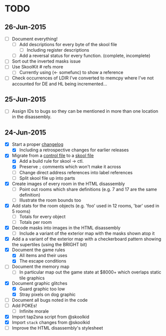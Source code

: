 TODO
====

26-Jun-2015
-----------

- [ ] Document everything!
  - [ ] Add descriptions for every byte of the skool file
    - [ ] Including register descriptions
  - [ ] Add a reversal status for every function. (complete, incomplete)
- [ ] Sort out the inverted masks issue
- [ ] Use SkoolKit # refs more
  - [ ] Currently using (<- somefunc) to show a reference
- [ ] Check occurrences of LDIR I've converted to memcpy where I've not accounted for DE and HL being incremented...

25-Jun-2015
-----------

- [ ] Assign IDs to bugs so they can be mentioned in more than one location in the disassembly.

24-Jun-2015
-----------

- [x] Start a proper [changelog](http://keepachangelog.com/)
  - [x] Including a retrospective changes for earlier releases
- [x] Migrate from a [control file](http://skoolkit.ca/docs/skoolkit/control-files.html) to a [skool file](http://skoolkit.ca/docs/skoolkit/skool-files.html)
  - [x] Add a build rule for skool -> ctl.
  - [x] Preserve `;` comments which won't make it across
  - [ ] Change direct address references into label references
  - [ ] Split skool file up into parts
- [x] Create images of every room in the HTML disassembly
  - [ ] Point out rooms which share definitions (e.g. 7 and 17 are the same definition)
  - [ ] Illustrate the room bounds too
- [x] Add stats for the room objects (e.g. 'foo' used in 12 rooms, 'bar' used in 5 rooms)
  - [ ] Totals for every object
  - [ ] Totals per room
- [x] Decode masks into images in the HTML disassembly
  - [ ] Include a variant of the exterior map with the masks shown atop it
- [x] Add a a variant of the exterior map with a checkerboard pattern showing the supertiles (using the BRIGHT bit)
- [x] Document the game rules
  - [x] All items and their uses
  - [x] The escape conditions
- [ ] Document the memory map
  - [ ] In particular map out the game state at $8000+ which overlaps static tile graphics
- [x] Document graphic glitches
  - [x] Guard graphic too low
  - [x] Stray pixels on dog graphic
- [ ] Document all bugs noted in the code
- [ ] Add POKEs!
  - [ ] Infinite morale
- [x] Import tap2sna script from @skoolkid
- [x] Import `stack` changes from @skoolkid
- [ ] Improve the HTML disassembly's stylesheet

